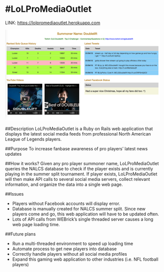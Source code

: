 #LoLProMediaOutlet
=================
LINK: https://lolpromediaoutlet.herokuapp.com

![alt tag](https://github.com/matthewly/LoLProMediaOutlet/blob/master/lolpromediaoutlet.png)

##Description
LoLProMediaOutlet is a Ruby on Rails web application that displays the latest social media feeds from professional North American League of Legends players.

##Purpose
To increase fanbase awareness of pro players’ latest news updates

##How it works?
Given any pro player summoner name, LoLProMediaOutlet queries the NALCS database to check if the player exists and is currently playing in the summer split tournament. If player exists, LoLProMediaOutlet will then make API calls to several social media servers, collect relevant information, and organize the data into a single web page.

##Issues
- Players without Facebook accounts will display error.
- Database is manually created for NALCS summer split. Since new players come and go, this web application will have to be updated often.
- Lots of API calls from WEBrick’s single threaded server causes a long web page loading time.

##Future plans
- Run a multi-threaded environment to speed up loading time
- Automate process to get new players into database
- Correctly handle players without all social media profiles
- Expand this gaming web application to other industries (i.e. NFL football players)



